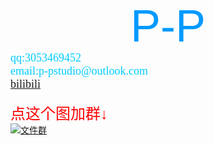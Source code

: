 <html>
<head>
	<title>P-PStudio</title>
</head>
<body style="user-select: auto;">
<div style="text-align: center;"><span style="font-family:lucida sans unicode,lucida grande,sans-serif;"><span style="color:#0099ff;"><span style="font-size:72px;">P-P</span></span></span></div>

<div><span style="color:#00ccff;"><span style="font-family:comic sans ms,cursive;"><span style="font-size:18px;">qq:3053469452<br />
email:p-pstudio@outlook.com<br />
<a href="https://space.bilibili.com/403075570">bilibili</a></span></span></span><br />
&nbsp;</div>
<span style="color:#FF0000;"><span style="font-size:24px;"><span style="font-family:comic sans ms,cursive;">点这个图加群&darr;</span></span></span><br />
<a href="https://qm.qq.com/cgi-bin/qm/qr?k=Y6zHBVAJSMNaxrwXQvBcY_A_3wbuzsVS&amp;jump_from=webapi" target="_blank"><img alt="文件群" border="0" src="臭臭风车.gif" title="文件群" /></a></body>
</html>
